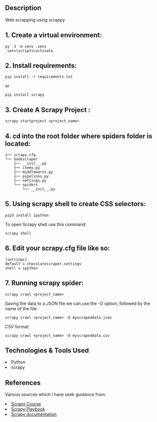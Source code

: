 ## Description

Web scrapping using scrappy

## 1. Create a virtual environment:
```
py -3 -m venv .venv
.venv\scripts\activate
```
## 2. Install requirements:
```
pip install -r requirements.txt
```
or
```
pip install scrapy
```
## 3. Create A Scrapy Project :
```
scrapy startproject <project_name>
```

## 4. cd into the root folder where spiders folder is located:
```
├── scrapy.cfg
└── bookscraper
    ├── __init__.py
    ├── items.py
    ├── middlewares.py
    ├── pipelines.py
    ├── settings.py
    └── spiders
        └── __init__.py
```

## 5. Using scrapy shell to create CSS selectors:
```
pip3 install ipython
```

To open Scrapy shell use this command:
```
scrapy shell
```
## 6. Edit your scrapy.cfg file like so:
```
[settings]
default = chocolatescraper.settings
shell = ipython
```
## 7. Running scrapy spider:
```
scrapy crawl <project_name>
```
Saving the data to a JSON file we can use the -O option, followed by the name of the file:
```
scrapy crawl <project_name> -O myscrapeddata.json
```
CSV format:
```
scrapy crawl <project_name> -O myscrapeddata.csv
```

## Technologies & Tools Used

<li>Python</li>
<li>scrapy</li>

## References
Various sources which I have seek guidance from:
</li>
<li><a href=https://www.youtube.com/watch?v=mBoX_JCKZTE>Scrapy Course</a>
</li>
<li><a href=https://thepythonscrapyplaybook.com/freecodecamp-beginner-course>Scrapy Playbook</a>
</li>
<li><a href=https://docs.scrapy.org/en/latest/intro/tutorial.html>Scrapy documentation</a>
</li>
